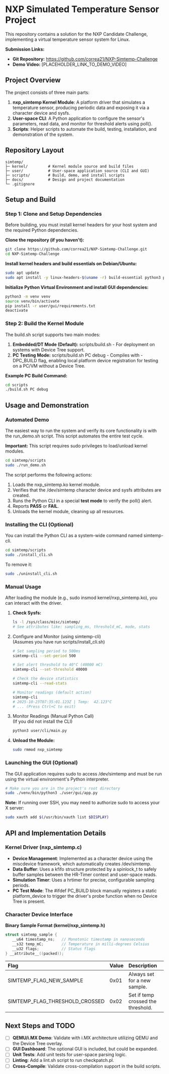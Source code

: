 # **NXP Simulated Temperature Sensor Project**

This repository contains a solution for the NXP Candidate Challenge, implementing a virtual temperature sensor system for Linux.

**Submission Links:**

- **Git Repository:** https://github.com/correa21/NXP-Simtemp-Challenge
- **Demo Video:** \[PLACEHOLDER_LINK_TO_DEMO_VIDEO\]

## **Project Overview**

The project consists of three main parts:

1. **nxp_simtemp Kernel Module**: A platform driver that simulates a temperature sensor, producing periodic data and exposing it via a character device and sysfs.
2. **User-space CLI**: A Python application to configure the sensor's parameters, read data, and monitor for threshold alerts using poll().
3. **Scripts**: Helper scripts to automate the build, testing, installation, and demonstration of the system.

## **Repository Layout**

```
simtemp/
├─ kernel/         # Kernel module source and build files
├─ user/           # User-space application source (CLI and GUI)
├─ scripts/        # Build, demo, and install scripts
├─ docs/           # Design and project documentation
└─ .gitignore
```

## **Setup and Build**

### **Step 1: Clone and Setup Dependencies**

Before building, you must install kernel headers for your host system and the required Python dependencies.

**Clone the repository (if you haven't):**

```bash
git clone https://github.com/correa21/NXP-Simtemp-Challenge.git
cd NXP-Simtemp-Challenge
```

**Install kernel headers and build essentials on Debian/Ubuntu:**

```bash
sudo apt update
sudo apt install -y linux-headers-$(uname -r) build-essential python3 python3-venv python3-tk
```

**Initialize Python Virtual Environment and install GUI dependencies:**

```bash
python3 -m venv venv
source venv/bin/activate
pip install -r user/gui/requirements.txt
deactivate
```

### **Step 2: Build the Kernel Module**

The build.sh script supports two main modes:

1. **Embedded/DT Mode (Default):** scripts/build.sh \- For deployment on systems with Device Tree support.
2. **PC Testing Mode:** scripts/build.sh PC debug \- Compiles with \-DPC_BUILD flag, enabling local platform device registration for testing on a PC/VM without a Device Tree.

**Example PC Build Command:**

```bash
cd scripts
./build.sh PC debug
```

## **Usage and Demonstration**

### **Automated Demo**

The easiest way to run the system and verify its core functionality is with the run_demo.sh script. This script automates the entire test cycle.

**Important:** This script requires sudo privileges to load/unload kernel modules.

```bash
cd simtemp/scripts
sudo ./run_demo.sh
```

The script performs the following actions:

1. Loads the nxp_simtemp.ko kernel module.
2. Verifies that the /dev/simtemp character device and sysfs attributes are created.
3. Runs the Python CLI in a special **test mode** to verify the poll() alert.
4. Reports **PASS** or **FAIL**.
5. Unloads the kernel module, cleaning up all resources.

### **Installing the CLI (Optional)**

You can install the Python CLI as a system-wide command named simtemp-cli.

```bash
cd simtemp/scripts
sudo ./install_cli.sh
```

To remove it:

```bash
sudo ./uninstall_cli.sh
```

### **Manual Usage**

After loading the module (e.g., sudo insmod kernel/nxp_simtemp.ko), you can interact with the driver.

1. **Check Sysfs:**
   ```bash
   ls -l /sys/class/misc/simtemp/
   # See attributes like: sampling_ms, threshold_mC, mode, stats
   ```
2. Configure and Monitor (using simtemp-cli)  
   (Assumes you have run scripts/install_cli.sh)

   ```bash
   # Set sampling period to 500ms
   simtemp-cli --set-period 500

   # Set alert threshold to 40°C (40000 mC)
   simtemp-cli --set-threshold 40000

   # Check the device statistics
   simtemp-cli --read-stats

   # Monitor readings (default action)
   simtemp-cli
   # 2025-10-23T07:35:01.123Z | Temp:  42.123°C
   # ... (Press Ctrl+C to exit)
   ```

3. Monitor Readings (Manual Python Call)  
   (If you did not install the CLI)
   ```bash
   python3 user/cli/main.py
   ```
4. **Unload the Module:**
   ```bash
   sudo rmmod nxp_simtemp
   ```

### **Launching the GUI (Optional)**

The GUI application requires sudo to access /dev/simtemp and must be run using the virtual environment's Python interpreter.

```bash
# Make sure you are in the project's root directory
sudo ./venv/bin/python3 ./user/gui/app.py
```

**Note:** If running over SSH, you may need to authorize sudo to access your X server:

```bash
sudo xauth add $(/usr/bin/xauth list $DISPLAY)
```

## **API and Implementation Details**

### **Kernel Driver (nxp_simtemp.c)**

- **Device Management**: Implemented as a character device using the miscdevice framework, which automatically creates /dev/simtemp.
- **Data Buffer**: Uses a kfifo structure protected by a spinlock_t to safely buffer samples between the HR-Timer context and user-space reads.
- **Simulation Timer**: Uses a hrtimer for precise, configurable sampling periods.
- **PC Test Mode**: The \#ifdef PC_BUILD block manually registers a static platform_device to trigger the driver's probe function when no Device Tree is present.

### **Character Device Interface**

**Binary Sample Format (kernel/nxp_simtemp.h)**

```c
struct simtemp_sample {
   __u64 timestamp_ns;   // Monotonic timestamp in nanoseconds
   __s32 temp_mC;        // Temperature in milli-degrees Celsius
   __u32 flags;          // Status flags
} __attribute__((packed));
```

| Flag                           | Value | Description                        |
| :----------------------------- | :---- | :--------------------------------- |
| SIMTEMP_FLAG_NEW_SAMPLE        | 0x01  | Always set for a new sample.       |
| SIMTEMP_FLAG_THRESHOLD_CROSSED | 0x02  | Set if temp crossed the threshold. |

## **Next Steps and TODO**

- [ ] **QEMU/i.MX Demo**: Validate with i.MX architecture utilizing QEMU and the Device Tree overlay.
- [ ] **GUI Dashboard**: The optional GUI is included, but could be expanded.
- [ ] **Unit Tests**: Add unit tests for user-space parsing logic.
- [ ] **Linting**: Add a lint.sh script to run checkpatch.pl.
- [ ] **Cross-Compile**: Validate cross-compilation support in the build scripts.
